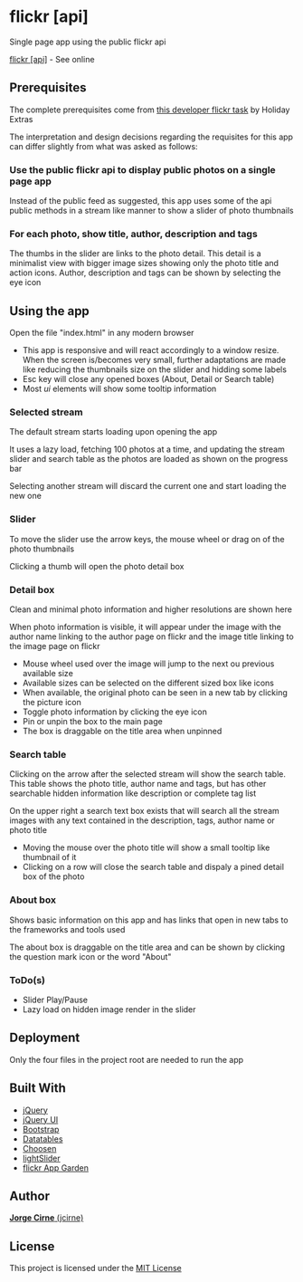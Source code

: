 # flickr [api]
Single page app using the public flickr api

[flickr [api]](http://leiloes.cfportugal.pt/flickr_api/) - See online

## Prerequisites
The complete prerequisites come from [this developer flickr task](https://github.com/holidayextras/culture/blob/master/recruitment/developer-flickr-task.md) by Holiday Extras

The interpretation and design decisions regarding the requisites for this app can differ slightly from what was asked as follows:
### Use the public flickr api to display public photos on a single page app
Instead of the public feed as suggested, this app uses some of the api public methods in a stream like manner to show a slider of photo thumbnails 

### For each photo, show title, author, description and tags
The thumbs in the slider are links to the photo detail. This detail is a minimalist view with bigger image sizes showing only the photo title and action icons. Author, description and tags can be shown by selecting the eye icon

## Using the app
Open the file "index.html" in any modern browser

* This app is responsive and will react accordingly to a window resize. When the screen is/becomes very small, further adaptations are made like reducing the thumbnails size on the slider and hidding some labels
* Esc key will close any opened boxes (About, Detail or Search table)
* Most *ui* elements will show some tooltip information

### Selected stream
The default stream starts loading upon opening the app

It uses a lazy load, fetching 100 photos at a time, and updating the stream slider and search table as the photos are loaded as shown on the progress bar

Selecting another stream will discard the current one and start loading the new one

### Slider
To move the slider use the arrow keys, the mouse wheel or drag on of the photo thumbnails

Clicking a thumb will open the photo detail box

### Detail box
Clean and minimal photo information and higher resolutions are shown here

When photo information is visible, it will appear under the image with the author name linking to the author page on flickr and the image title linking to the image page on flickr

* Mouse wheel used over the image will jump to the next ou previous available size
* Available sizes can be selected on the different sized box like icons
* When available, the original photo can be seen in a new tab by clicking the picture icon
* Toggle photo information by clicking the eye icon
* Pin or unpin the box to the main page
* The box is draggable on the title area when unpinned

### Search table
Clicking on the arrow after the selected stream will show the search table. This table shows the photo title, author name and tags, but has other searchable hidden information like description or complete tag list

On the upper right a search text box exists that will search all the stream images with any text contained in the description, tags, author name or photo title

* Moving the mouse over the photo title will show a small tooltip like thumbnail of it
* Clicking on a row will close the search table and dispaly a pined detail box of the photo

### About box
Shows basic information on this app and has links that open in new tabs to the frameworks and tools used

The about box is draggable on the title area and can be shown by clicking the question mark icon or the word "About"

### ToDo(s)
* Slider Play/Pause
* Lazy load on hidden image render in the slider

## Deployment
Only the four files in the project root are needed to run the app

## Built With
* [jQuery](https://jquery.com/)
* [jQuery UI](https://jqueryui.com/)
* [Bootstrap](http://getbootstrap.com/)
* [Datatables](https://datatables.net/)
* [Choosen](https://harvesthq.github.io/chosen/)
* [lightSlider](http://sachinchoolur.github.io/lightslider/)
* [flickr App Garden](https://www.flickr.com/services/api/)

## Author
[**Jorge Cirne** (jcirne)](https://github.com/jcirne)

## License
This project is licensed under the [MIT License](https://opensource.org/licenses/MIT)
